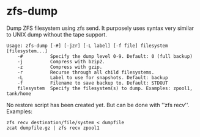 zfs-dump
========

Dump ZFS filesystem using zfs send.
It purposely uses syntax very similar to UNIX dump without the tape support.


    Usage: zfs-dump [-#] [-jzr] [-L label] [-f file] filesystem [filesystem...]
        -#          Specify the dump level 0-9. Default: 0 (full backup)
        -j          Compress with bzip2.
        -z          Compress with gzip.
        -r          Recurse through all child filesystems.
        -L          Label to use for snapshots. Default: backup
        -f          Filename to save backup to. Default: STDOUT
        filesystem  Specify the filesystem(s) to dump. Examples: zpool1, tank/home

No restore script has been created yet.  But can be done with ''zfs recv''.
Examples:

    zfs recv destination/file/system < dumpfile
    zcat dumpfile.gz | zfs recv zpool1
